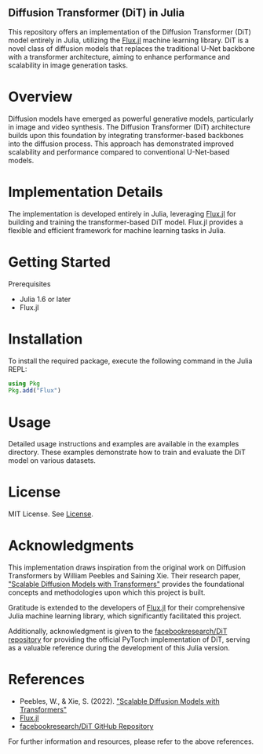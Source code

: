 ## Diffusion Transformer (DiT) in Julia
This repository offers an implementation of the Diffusion Transformer (DiT) model entirely in Julia, utilizing the [Flux.jl](https://fluxml.ai/Flux.jl/stable/) machine learning library. DiT is a novel class of diffusion models that replaces the traditional U-Net backbone with a transformer architecture, aiming to enhance performance and scalability in image generation tasks.

# Overview
Diffusion models have emerged as powerful generative models, particularly in image and video synthesis. The Diffusion Transformer (DiT) architecture builds upon this foundation by integrating transformer-based backbones into the diffusion process. This approach has demonstrated improved scalability and performance compared to conventional U-Net-based models.

# Implementation Details
The implementation is developed entirely in Julia, leveraging [Flux.jl](https://fluxml.ai/Flux.jl/stable/) for building and training the transformer-based DiT model. Flux.jl provides a flexible and efficient framework for machine learning tasks in Julia.

# Getting Started
Prerequisites
- Julia 1.6 or later
- Flux.jl
  
# Installation
To install the required package, execute the following command in the Julia REPL:

```julia
using Pkg
Pkg.add("Flux")
```

# Usage
Detailed usage instructions and examples are available in the examples directory. These examples demonstrate how to train and evaluate the DiT model on various datasets.

# License
MIT License. See [License]().

# Acknowledgments
This implementation draws inspiration from the original work on Diffusion Transformers by William Peebles and Saining Xie. Their research paper, ["Scalable Diffusion Models with Transformers"](https://arxiv.org/abs/2212.09748) provides the foundational concepts and methodologies upon which this project is built.

Gratitude is extended to the developers of [Flux.jl](https://fluxml.ai/Flux.jl/stable/) for their comprehensive Julia machine learning library, which significantly facilitated this project.

Additionally, acknowledgment is given to the [facebookresearch/DiT repository](https://github.com/facebookresearch/DiT/tree/main?tab=readme-ov-file) for providing the official PyTorch implementation of DiT, serving as a valuable reference during the development of this Julia version.

# References
- Peebles, W., & Xie, S. (2022). ["Scalable Diffusion Models with Transformers"](https://arxiv.org/abs/2212.09748)
- [Flux.jl](https://fluxml.ai/Flux.jl/stable/)
- [facebookresearch/DiT GitHub Repository](https://github.com/facebookresearch/DiT/tree/main?tab=readme-ov-file)

For further information and resources, please refer to the above references.
